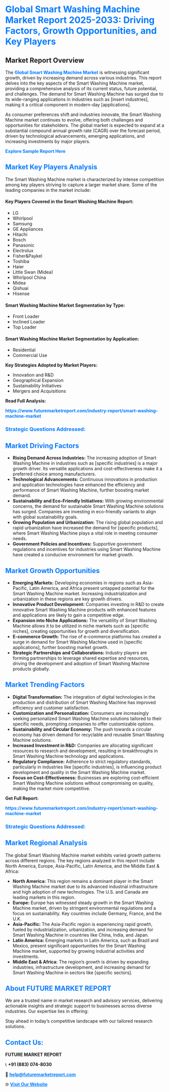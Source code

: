 <h1 style="color: #007BFF;">Global Smart Washing Machine Market Report 2025-2033: Driving Factors, Growth Opportunities, and Key Players</h1>

<section id="overview">
<h2>Market Report Overview</h2>
<p>The <a href="https://www.futuremarketreport.com/industry-report/smart-washing-machine-market" style="color: #007BFF; text-decoration: none;"><strong>Global Smart Washing Machine Market</strong></a> is witnessing significant growth, driven by increasing demand across various industries. This report delves into the key aspects of the Smart Washing Machine market, providing a comprehensive analysis of its current status, future potential, and challenges. The demand for Smart Washing Machine has surged due to its wide-ranging applications in industries such as [insert industries], making it a critical component in modern-day [applications].</p>
<p>As consumer preferences shift and industries innovate, the Smart Washing Machine market continues to evolve, offering both challenges and opportunities for stakeholders. The global market is expected to expand at a substantial compound annual growth rate (CAGR) over the forecast period, driven by technological advancements, emerging applications, and increasing investments by major players.</p>
</section>

<section id="overview">
<p><a href="https://www.futuremarketreport.com/request-sample/reportId=90736" style="color: #007BFF; text-decoration: none;"><strong>Explore Sample Report Here</strong></a></p>
</section>

<section id="key-players">
<h2 style="color: #007BFF;">Market Key Players Analysis</h2>
<p>The Smart Washing Machine market is characterized by intense competition among key players striving to capture a larger market share. Some of the leading companies in the market include:</p>
<h4>Key Players Covered in the Smart Washing Machine Report:</h4>
<ul><li>LG</li><li>Whirlpool</li><li>Samsung</li><li>GE Appliances</li><li>Hitachi</li><li>Bosch</li><li>Panasonic</li><li>Electrolux</li><li>Fisher&amp;Paykel</li><li>Toshiba</li><li>Haier</li><li>Little Swan (Midea)</li><li>Whirlpool China</li><li>Midea</li><li>Qishuai</li><li>Hisense</li></ul>
<h4>Smart Washing Machine Market Segmentation by Type:</h4>
<ul><li>Front Loader</li><li>Inclined Loader</li><li>Top Loader</li></ul>

<h4>Smart Washing Machine Market Segmentation by Application:</h4>
<ul><li>Residential</li><li>Commercial Use</li></ul>
<p><strong>Key Strategies Adopted by Market Players:</strong></p>
<ul>
<li>Innovation and R&D</li>
<li>Geographical Expansion</li>
<li>Sustainability Initiatives</li>
<li>Mergers and Acquisitions</li>
</ul>
</section>

<section>
<p><strong>Read Full Analysis: </strong></p><a href="https://www.futuremarketreport.com/industry-report/smart-washing-machine-market" style="color: #007BFF; text-decoration: none;"><strong>https://www.futuremarketreport.com/industry-report/smart-washing-machine-market</strong></a>
<h3 style="color: #007BFF;">Strategic Questions Addressed:</h3>
</section>

<section id="driving-factors">
<h2 style="color: #007BFF;">Market Driving Factors</h2>
<ul>
<li><strong>Rising Demand Across Industries:</strong> The increasing adoption of Smart Washing Machine in industries such as [specific industries] is a major growth driver. Its versatile applications and cost-effectiveness make it a preferred choice among manufacturers.</li>
<li><strong>Technological Advancements:</strong> Continuous innovations in production and application technologies have enhanced the efficiency and performance of Smart Washing Machine, further boosting market demand.</li>
<li><strong>Sustainability and Eco-Friendly Initiatives:</strong> With growing environmental concerns, the demand for sustainable Smart Washing Machine solutions has surged. Companies are investing in eco-friendly variants to align with global sustainability goals.</li>
<li><strong>Growing Population and Urbanization:</strong> The rising global population and rapid urbanization have increased the demand for [specific products], where Smart Washing Machine plays a vital role in meeting consumer needs.</li>
<li><strong>Government Policies and Incentives:</strong> Supportive government regulations and incentives for industries using Smart Washing Machine have created a conducive environment for market growth.</li>
</ul>
</section>

<section id="growth-opportunities">
<h2 style="color: #007BFF;">Market Growth Opportunities</h2>
<ul>
<li><strong>Emerging Markets:</strong> Developing economies in regions such as Asia-Pacific, Latin America, and Africa present untapped potential for the Smart Washing Machine market. Increasing industrialization and urbanization in these regions are key growth drivers.</li>
<li><strong>Innovative Product Development:</strong> Companies investing in R&D to create innovative Smart Washing Machine products with enhanced features and applications are likely to gain a competitive edge.</li>
<li><strong>Expansion into Niche Applications:</strong> The versatility of Smart Washing Machine allows it to be utilized in niche markets such as [specific niches], creating opportunities for growth and diversification.</li>
<li><strong>E-commerce Growth:</strong> The rise of e-commerce platforms has created a surge in demand for Smart Washing Machine used in [specific applications], further boosting market growth.</li>
<li><strong>Strategic Partnerships and Collaborations:</strong> Industry players are forming partnerships to leverage shared expertise and resources, driving the development and adoption of Smart Washing Machine products globally.</li>
</ul>
</section>

<section id="trending-factors">
<h2 style="color: #007BFF;">Market Trending Factors</h2>
<ul>
<li><strong>Digital Transformation:</strong> The integration of digital technologies in the production and distribution of Smart Washing Machine has improved efficiency and customer satisfaction.</li>
<li><strong>Customization and Personalization:</strong> Consumers are increasingly seeking personalized Smart Washing Machine solutions tailored to their specific needs, prompting companies to offer customizable options.</li>
<li><strong>Sustainability and Circular Economy:</strong> The push towards a circular economy has driven demand for recyclable and reusable Smart Washing Machine solutions.</li>
<li><strong>Increased Investment in R&D:</strong> Companies are allocating significant resources to research and development, resulting in breakthroughs in Smart Washing Machine technology and applications.</li>
<li><strong>Regulatory Compliance:</strong> Adherence to strict regulatory standards, particularly in industries like [specific industries], is influencing product development and quality in the Smart Washing Machine market.</li>
<li><strong>Focus on Cost-Effectiveness:</strong> Businesses are exploring cost-efficient Smart Washing Machine solutions without compromising on quality, making the market more competitive.</li>
</ul>
</section>

<section>
<p><strong>Get Full Report: </strong></p><a href="https://www.futuremarketreport.com/industry-report/smart-washing-machine-market" style="color: #007BFF; text-decoration: none;"><strong>https://www.futuremarketreport.com/industry-report/smart-washing-machine-market</strong></a>
<h3 style="color: #007BFF;">Strategic Questions Addressed:</h3>
</section>


<section id="regional-analysis">
<h2 style="color: #007BFF;">Market Regional Analysis</h2>
<p>The global Smart Washing Machine market exhibits varied growth patterns across different regions. The key regions analyzed in this report include North America, Europe, Asia-Pacific, Latin America, and the Middle East & Africa:</p>
<ul>
<li><strong>North America:</strong> This region remains a dominant player in the Smart Washing Machine market due to its advanced industrial infrastructure and high adoption of new technologies. The U.S. and Canada are leading markets in this region.</li>
<li><strong>Europe:</strong> Europe has witnessed steady growth in the Smart Washing Machine market, driven by stringent environmental regulations and a focus on sustainability. Key countries include Germany, France, and the U.K.</li>
<li><strong>Asia-Pacific:</strong> The Asia-Pacific region is experiencing rapid growth, fueled by industrialization, urbanization, and increasing demand for Smart Washing Machine in countries like China, India, and Japan.</li>
<li><strong>Latin America:</strong> Emerging markets in Latin America, such as Brazil and Mexico, present significant opportunities for the Smart Washing Machine market, supported by growing industrial activities and investments.</li>
<li><strong>Middle East & Africa:</strong> The region’s growth is driven by expanding industries, infrastructure development, and increasing demand for Smart Washing Machine in sectors like [specific sectors].</li>
</ul>
</section>

<footer>
<h2 style="color: #007BFF;">About FUTURE MARKET REPORT</h2>
<p>We are a trusted name in market research and advisory services, delivering actionable insights and strategic support to businesses across diverse industries. Our expertise lies in offering:</p>

<p>Stay ahead in today’s competitive landscape with our tailored research solutions.</p>

<h2 style="color: #007BFF;">Contact Us:</h2>
<p><strong>FUTURE MARKET REPORT</strong></p>
<p>📞 <strong>+91 (883) 074-8030</strong></p>
<p>📧 <strong><a href="mailto:help@futuremarketreport.com" style="color: #007BFF;">help@futuremarketreport.com</a></strong></p>
<p>🌐 <strong><a href="https://www.futuremarketreport.com/" style="color: #007BFF;">Visit Our Website</a></strong></p>
</footer>